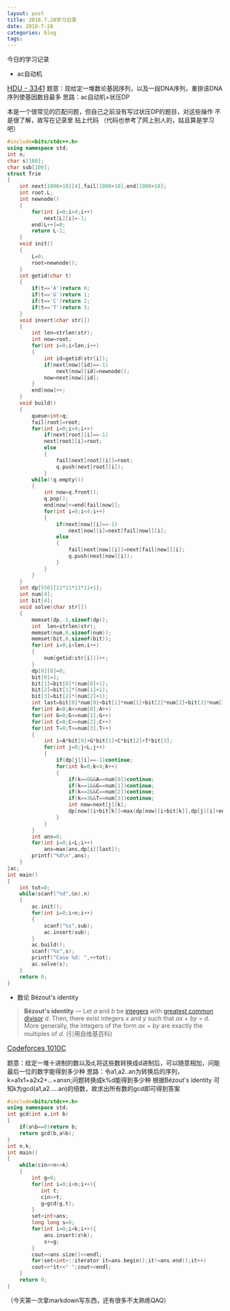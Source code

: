 ```yaml
---
layout: post
title: 2018.7.28学习记录
date: 2018-7-28
categories: blog
tags: 
---
```


今日的学习记录
-   ac自动机
    
   <font color=#00ffff size=3>[HDU - 3341](https://cn.vjudge.net/problem/15628/origin) </font>
   题意：现给定一堆数论基因序列，以及一段DNA序列，重排该DNA序列使基因数目最多
  思路：ac自动机+状压DP

   本是一个很常见的匹配问题，但自己之前没有写过状压DP的题目，对这些操作 
   不是很了解，故写在记录里
   贴上代码 （代码也参考了网上别人的，姑且算是学习吧）
``` c++
#include<bits/stdc++.h>
using namespace std;
int n;
char s[100];
char sub[100];
struct Trie
{
    int next[1000+10][4],fail[1000+10],end[1000+10];
    int root,L;
    int newnode()
    {
        for(int i=0;i<4;i++)
            next[L][i]=-1;
        end[L++]=0;
        return L-1;
    }
    void init()
    {
        L=0;
        root=newnode();
    }
    int getid(char t)
    {
        if(t=='A')return 0;
        if(t=='G')return 1;
        if(t=='C')return 2;
        if(t=='T')return 3;
    }
    void insert(char str[])
    {
        int len=strlen(str);
        int now=root;
        for(int i=0;i<len;i++)
        {
            int id=getid(str[i]);
            if(next[now][id]==-1)
                next[now][id]=newnode();
            now=next[now][id];
        }
        end[now]++;
    }
    void build()
    {
        queue<int>q;
        fail[root]=root;
        for(int i=0;i<4;i++)
            if(next[root][i]==-1)
            next[root][i]=root;
            else
            {
                fail[next[root][i]]=root;
                q.push(next[root][i]);
            }
        while(!q.empty())
        {
            int now=q.front();
            q.pop();
            end[now]+=end[fail[now]];
            for(int i=0;i<4;i++)
            {
                if(next[now][i]==-1)
                    next[now][i]=next[fail[now]][i];
                else
                {
                    fail[next[now][i]]=next[fail[now]][i];
                    q.push(next[now][i]);
                }
            }
        }
    }
    int dp[550][11*11*11*11+1];
    int num[4];
    int bit[4];
    void solve(char str[])
    {
        memset(dp,-1,sizeof(dp));
        int  len=strlen(str);
        memset(num,0,sizeof(num));
        memset(bit,0,sizeof(bit));
        for(int i=0;i<len;i++)
        {
            num[getid(str[i])]++;
        }
        dp[0][0]=0;
        bit[0]=1;
        bit[1]=bit[0]*(num[0]+1);
        bit[2]=bit[1]*(num[1]+1);
        bit[3]=bit[2]*(num[2]+1);
        int last=bit[0]*num[0]+bit[1]*num[1]+bit[2]*num[2]+bit[3]*num[3];
        for(int A=0;A<=num[0];A++)
        for(int G=0;G<=num[1];G++)
        for(int C=0;C<=num[2];C++)
        for(int T=0;T<=num[3];T++)
        {
            int i=A*bit[0]+G*bit[1]+C*bit[2]+T*bit[3];
            for(int j=0;j<L;j++)
            {
                if(dp[j][i]==-1)continue;
                for(int k=0;k<4;k++)
                {
                    if(k==0&&A==num[0])continue;
                    if(k==1&&G==num[1])continue;
                    if(k==2&&C==num[2])continue;
                    if(k==3&&T==num[3])continue;
                    int now=next[j][k];
                    dp[now][i+bit[k]]=max(dp[now][i+bit[k]],dp[j][i]+end[now]);
                }
            }
        }
        int ans=0;
        for(int i=0;i<L;i++)
            ans=max(ans,dp[i][last]);
        printf("%d\n",ans);
    }
}ac;
int main()
{
    int tot=0;
    while(scanf("%d",&n),n)
    {
        ac.init();
        for(int i=0;i<n;i++)
        {
            scanf("%s",sub);
            ac.insert(sub);
        }
        ac.build();
        scanf("%s",s);
        printf("Case %d: ",++tot);
        ac.solve(s);
    }
    return 0;
}
```
- 数论 Bézout's identity
> **Bézout's identity** — Let *a* and *b* be [integers](https://en.wikipedia.org/wiki/Integer "Integer") with [greatest common divisor](https://en.wikipedia.org/wiki/Greatest_common_divisor "Greatest common divisor") *d*. Then, there exist integers *x* and *y* such that *ax* + *by* = *d*. More generally, the integers of the form *ax* + *by* are exactly the multiples of *d*. (引用自维基百科)


<font color=#00ffff size=3>[Codeforces 1010C](http://codeforces.com/problemset/problem/1010/C) </font>

题意：给定一堆十进制的数以及d,将这些数转换成d进制后，可以随意相加，问能最后一位的数字能得到多少种
思路：令a1,a2..an为转换后的序列，k=a1x1+a2x2+...+anxn;问题转换成k%d能得到多少种
根据Bézout's identity 可知k为gcd(a1,a2.....an)的倍数，故求出所有数的gcd即可得到答案
```c++
#include<bits/stdc++.h>
using namespace std;
int gcd(int a,int b)
{
    if(a%b==0)return b;
    return gcd(b,a%b);
}
int n,k;
int main()
{
    while(cin>>n>>k)
    {
        int g=0;
        for(int i=0;i<n;i++){
           int t;
           cin>>t;
           g=gcd(g,t);
        }
        set<int>ans;
        long long s=0;
        for(int i=0;i<k;i++){
            ans.insert(s%k);
            s+=g;
        }
        cout<<ans.size()<<endl;
        for(set<int>::iterator it=ans.begin();it!=ans.end();it++)
        cout<<*it<<" ";cout<<endl;
    }
    return 0;
}
```
  （今天第一次拿markdown写东西，还有很多不太熟练QAQ）












